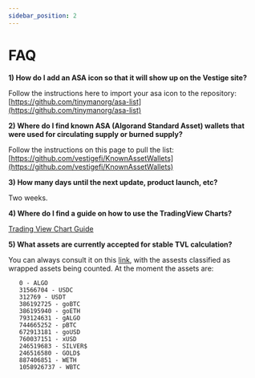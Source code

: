 ```yaml
---
sidebar_position: 2
---
```


# FAQ

**1) How do I add an ASA icon so that it will show up on the Vestige site?**

Follow the instructions here to import your asa icon to the repository: [https://github.com/tinymanorg/asa-list](https://github.com/tinymanorg/asa-list)

**2) Where do I find known ASA (Algorand Standard Asset) wallets that were used for circulating supply or burned supply?**

Follow the instructions on this page to pull the list: [https://github.com/vestigefi/KnownAssetWallets](https://github.com/vestigefi/KnownAssetWallets)

**3) How many days until the next update, product launch, etc?**

Two weeks. &#x20;

**4) Where do I find a guide on how to use the TradingView Charts?**

[Trading View Chart Guide](https://www.youtube.com/watch?v=Vtrswz8TNks)

**5\) What assets are currently accepted for stable TVL calculation?**

You can always consult it on this [link](https://s3.vestige.fi/meta.json), with the assests classified as wrapped assets being counted. At the moment the assets are:

```
   0 - ALGO
   31566704 - USDC
   312769 - USDT
   386192725 - goBTC
   386195940 - goETH
   793124631 - gALGO
   744665252 - pBTC
   672913181 - goUSD
   760037151 - xUSD
   246519683 - SILVER$
   246516580 - GOLD$
   887406851 - WETH
   1058926737 - WBTC
```
